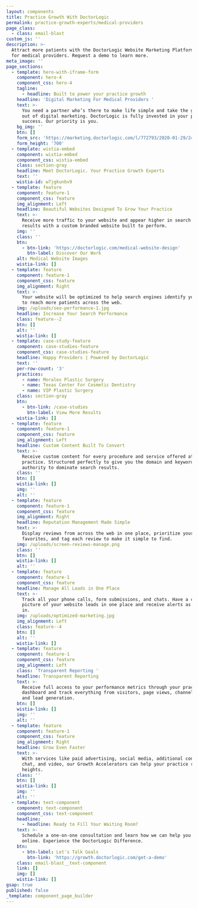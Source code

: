 ```yaml
---
layout: components
title: Practice Growth With DoctorLogic
permalink: practice-growth-experts/medical-providers
page_class:
  - class: email-blast
custom_js: ''
description: >-
  Attract more patients with the DoctorLogic Website Marketing Platform. Built
  for medical providers. Request a demo to learn more.
meta_image: ''
page_sections:
  - template: hero-with-iframe-form
    component: hero-4
    component_css: hero-4
    tagline:
      - headline: Built to power your practice growth
    headline: 'Digital Marketing For Medical Providers '
    text: >-
      You need a partner who’s there to make life simple and take the guesswork
      out of digital marketing. DoctorLogic is fully invested in your practice’s
      success. Our priority is you.
    bg_img: ''
    btn: []
    form_src: 'https://marketing.doctorlogic.com/l/772793/2020-01-29/24jgdx'
    form_height: '700'
  - template: wistia-embed
    component: wistia-embed
    component_css: wistia-embed
    class: section-gray
    headline: Meet DoctorLogic. Your Practice Growth Experts
    text: ''
    wistia-id: w7jgkunbv9
  - template: feature
    component: feature-1
    component_css: feature
    img_alignment: Left
    headline: Beautiful Websites Designed To Grow Your Practice
    text: >-
      Receive more traffic to your website and appear higher in search engine
      results with a custom branded website built to perform. 
    img: ''
    class: ''
    btn:
      - btn-link: 'https://doctorlogic.com/medical-website-design'
        btn-label: Discover Our Work
    alt: Medical Website Images
    wistia-link: []
  - template: feature
    component: feature-1
    component_css: feature
    img_alignment: Right
    text: >-
      Your website will be optimized to help search engines identify your site
      to reach more patients across the web.
    img: /uploads/seo-performance-1.jpg
    headline: Increase Your Search Performance
    class: feature--2
    btn: []
    alt: ''
    wistia-link: []
  - template: case-study-feature
    component: case-studies-feature
    component_css: case-studies-feature
    headline: Happy Providers | Powered by DoctorLogic
    text: ''
    per-row-count: '3'
    practices:
      - name: Morales Plastic Surgery
      - name: Texas Center For Cosmetic Dentistry
      - name: VIP Plastic Surgery
    class: section-gray
    btn:
      - btn-link: /case-studies
        btn-label: View More Results
    wistia-link: []
  - template: feature
    component: feature-1
    component_css: feature
    img_alignment: Left
    headline: Custom Content Built To Convert
    text: >-
      Receive custom content for every procedure and service offered at your
      practice. Structured perfectly to give you the domain and keyword
      authority to dominate search results.
    class: ''
    btn: []
    wistia-link: []
    img: ''
    alt: ''
  - template: feature
    component: feature-1
    component_css: feature
    img_alignment: Right
    headline: Reputation Management Made Simple
    text: >-
      Display reviews from across the web in one place, prioritize your
      favorites, and tag each review to make it simple to find.
    img: /uploads/screen-reviews-manage.png
    class: ''
    btn: []
    wistia-link: []
    alt: ''
  - template: feature
    component: feature-1
    component_css: feature
    headline: Manage All Leads in One Place
    text: >-
      Track all your phone calls, form submissions, and chats. Have a clear
      picture of your website leads in one place and receive alerts as they come
      in.
    img: /uploads/optimized-marketing.jpg
    img_alignment: Left
    class: feature--4
    btn: []
    alt: ''
    wistia-link: []
  - template: feature
    component: feature-1
    component_css: feature
    img_alignment: Left
    class: 'Transparent Reporting '
    headline: Transparent Reporting
    text: >-
      Receive full access to your performance metrics through your practice
      dashboard and track everything from visitors, page views, channel source,
      and lead generation.
    btn: []
    wistia-link: []
    img: ''
    alt: ''
  - template: feature
    component: feature-1
    component_css: feature
    img_alignment: Right
    headline: Grow Even Faster
    text: >-
      With services like paid advertising, social media, additional content,
      chat, and video, our Growth Accelerators can help your practice reach new
      heights. 
    class: ''
    btn: []
    wistia-link: []
    img: ''
    alt: ''
  - template: text-component
    component: text-component
    component_css: text-component
    headline:
      - headline: Ready to Fill Your Waiting Room?
    text: >-
      Schedule a one-on-one consultation and learn how we can help you succeed
      online. Experience the DoctorLogic Difference.
    btn:
      - btn-label: Let's Talk Goals
        btn-link: 'https://growth.doctorlogic.com/get-a-demo'
    class: email-blast__text-component
    link: []
    img: []
    wistia-link: []
gsap: true
published: false
_template: component_page_builder
---
```


